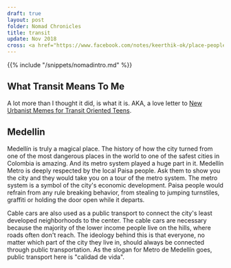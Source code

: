 ```yaml
---
draft: true
layout: post
folder: Nomad Chronicles
title: transit
update: Nov 2018
cross: <a href="https://www.facebook.com/notes/keerthik-ok/place-people/10156066536373503/">on Facebook</a>
---
```


{{% include "/snippets/nomadintro.md" %}}

## What Transit Means To Me

A lot more than I thought it did, is what it is. AKA, a love letter to [New Urbanist Memes for Transit Oriented Teens]().

## Medellin

Medellín is truly a magical place. The history of how the city turned from one of the most dangerous places in the world to one of the safest cities in Colombia is amazing. And its metro system played a huge part in it. 
Medellín Metro is deeply respected by the local Paisa people. Ask them to show you the city and they would take you on a tour of the metro system. The metro system is a symbol of the city's economic development. Paisa people would refrain from any rule breaking behavior, from stealing to jumping turnstiles, graffiti or holding the door open while it departs.

Cable cars are also used as a public transport to connect the city's least developed neighborhoods to the center.  The cable cars are necessary because the majority of the lower income people live on the hills, where roads often don't reach. The ideology behind this is that everyone, no matter which part of the city they live in, should always be connected through public transportation. 
As the slogan for Metro de Medellín goes, public transport here is "calidad de vida".